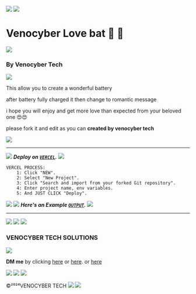 <a><img src='https://i.imgur.com/LyHic3i.gif'/></a>
<a><img src='https://i.imgur.com/LyHic3i.gif'/></a>
# Venocyber Love bat 🔋 🔋
<a><img src='https://i.imgur.com/LyHic3i.gif'/></a>
### By Venocyber Tech ###
<a><img src='https://i.imgur.com/LyHic3i.gif'/></a>
<div>
<p>This allow you to create a wonderful battery</p>
<p>after battery fully charged it then change to romantic message</p>
 <p>i hope you will enjoy and get more love than expected from your beloved one 😍😍</p>
  <p>please fork it and edit as you can <b>created by venocyber tech</b></p>
</div>
<a><img src='https://i.imgur.com/LyHic3i.gif'/></a>
  
---
<a><img src='https://i.imgur.com/LyHic3i.gif'/></a>
***Deploy on [`VERCEL`](https://vercel.com/login).***
<a><img src='https://i.imgur.com/LyHic3i.gif'/></a>

```
VERCEL PROCESS:
    1: Click "NEW".
    2: Select "New Project".
    3: Click "Search and import from your forked Git repository".
    4: Enter project name, env variables.
    5: And JUST CLICK "Deploy". 
```
<a><img src='https://i.imgur.com/LyHic3i.gif'/></a>
<a><img src='https://i.imgur.com/LyHic3i.gif'/></a>
***Here's an Example [`OUTPUT`](https://love-bat.vercel.app/).***
<a><img src='https://i.imgur.com/LyHic3i.gif'/></a>

---
<a><img src='https://i.imgur.com/LyHic3i.gif'/></a>
<a><img src='https://i.imgur.com/LyHic3i.gif'/></a>
<a><img src='https://i.imgur.com/LyHic3i.gif'/></a>
### VENOCYBER TECH SOLUTIONS
<a><img src='https://i.imgur.com/LyHic3i.gif'/></a>

<b>DM me</b> by clicking [here](wa.me/255625774543)
  or [here](wa.me/255749614269).   or [here](wa.me/255698101622)

  <a><img src='https://i.imgur.com/LyHic3i.gif'/></a>
  <a><img src='https://i.imgur.com/LyHic3i.gif'/></a>
 <a><img src='https://i.imgur.com/LyHic3i.gif'/></a>

 ©²⁰²⁴VENOCYBER TECH
<a><img src='https://i.imgur.com/LyHic3i.gif'/></a>
<a><img src='https://i.imgur.com/LyHic3i.gif'/></a>
